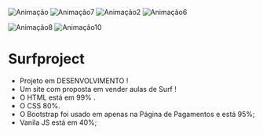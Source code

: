 



![Animação](https://user-images.githubusercontent.com/73555291/116305050-9eadbe00-a779-11eb-8a82-078428f7ed99.gif)
![Animação7](https://user-images.githubusercontent.com/73555291/116309085-b5a2df00-a77e-11eb-9bf7-93c5775f4685.gif)
![Animação2](https://user-images.githubusercontent.com/73555291/116306082-fe589900-a77a-11eb-8925-a5b3503ef7b3.gif)
![Animação6](https://user-images.githubusercontent.com/73555291/116307692-07e30080-a77d-11eb-920c-91b7b3c677a6.gif)


![Animação8](https://user-images.githubusercontent.com/73555291/116325552-cceec600-a798-11eb-9934-be9339fb5a16.gif)
![Animação10](https://user-images.githubusercontent.com/73555291/116326138-1ab7fe00-a79a-11eb-9be5-5d7a7a958766.gif)







# Surfproject

- Projeto em DESENVOLVIMENTO !
- Um site com  proposta em vender aulas de Surf !
- O HTML está em 99% . 
- O CSS 80%.
- O Bootstrap foi usado em apenas na Página de Pagamentos e está 95%;
- Vanila JS está em 40%;  

